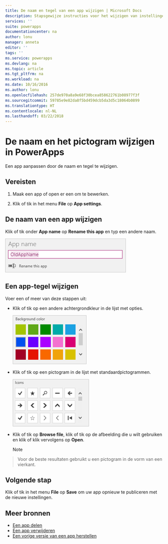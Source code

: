 ```yaml
---
title: De naam en tegel van een app wijzigen | Microsoft Docs
description: Stapsgewijze instructies voor het wijzigen van instellingen, zoals de naam en het pictogram
services: ''
suite: powerapps
documentationcenter: na
author: lonu
manager: anneta
editor: ''
tags: ''
ms.service: powerapps
ms.devlang: na
ms.topic: article
ms.tgt_pltfrm: na
ms.workload: na
ms.date: 10/16/2016
ms.author: lonu
ms.openlocfilehash: 257de970a8a9e68f30bcea858622761b08977f3f
ms.sourcegitcommit: 59785e9e82da8f5bd459dcb5da3d5c18064b0899
ms.translationtype: HT
ms.contentlocale: nl-NL
ms.lasthandoff: 03/22/2018
---
```

# <a name="change-app-name-and-icon-in-powerapps"></a>De naam en het pictogram wijzigen in PowerApps
Een app aanpassen door de naam en tegel te wijzigen.

## <a name="prerequisites"></a>Vereisten
1. Maak een app of open er een om te bewerken.

2. Klik of tik in het menu **File** op **App settings**.

## <a name="rename-an-app"></a>De naam van een app wijzigen
Klik of tik onder **App name** op **Rename this app** en typ een andere naam.

![Een app sluiten](./media/set-name-tile/rename-app.png)

## <a name="change-an-app-tile"></a>Een app-tegel wijzigen
Voer een of meer van deze stappen uit:

* Klik of tik op een andere achtergrondkleur in de lijst met opties.

    ![Een tegelkleur selecteren](./media/set-name-tile/tile-colors.png)

* Klik of tik op een pictogram in de lijst met standaardpictogrammen.

    ![Een tegelpictogram selecteren](./media/set-name-tile/tile-icons.png)

* Klik of tik op **Browse file**, klik of tik op de afbeelding die u wilt gebruiken en klik of klik vervolgens op **Open**.

    > [!NOTE]
> Voor de beste resultaten gebruikt u een pictogram in de vorm van een vierkant.

## <a name="next-step"></a>Volgende stap
Klik of tik in het menu **File** op **Save** om uw app opnieuw te publiceren met de nieuwe instellingen.

## <a name="more-resources"></a>Meer bronnen
* [Een app delen](share-app.md)
* [Een app verwijderen](delete-app.md)
* [Een vorige versie van een app herstellen](restore-an-app.md)
